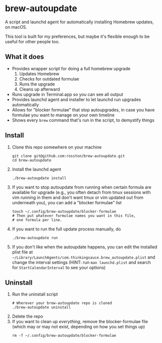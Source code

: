 # brew-autoupdate

A script and launchd agent for automatically installing Homebrew updates, on
macOS.

This tool is built for my preferences, but maybe it's flexible enough to be useful
for other people too.

## What it does

* Provides wrapper script for doing a full homebrew upgrade
  1. Updates Homebrew
  2. Checks for outdated formulae
  3. Runs the upgrade
  4. Cleans up afterward
* Runs upgrade in Terminal.app so you can see all output
* Provides launchd agent and installer to let launchd run upgrades
  automatically
* Allows for "blocker formulae" that stop autoupgrades, in case you have
  formulae you want to manage on your own timeline
* Shows every `brew` command that's run in the script, to demystify things

## Install

1. Clone this repo somewhere on your machine
   ```
   git clone git@github.com:rosston/brew-autoupdate.git
   cd brew-autoupdate
   ```
2. Install the launchd agent
   ```
   ./brew-autoupdate install
   ```
3. If you want to stop autoupdate from running when certain formula are
   available for upgrade (e.g., you often detach from tmux sessions with vim
   running in them and don't want tmux or vim updated out from underneath you),
   you can add a "blocker formulae" list
   ```
   touch ~/.config/brew-autoupdate/blocker-formulae
   # Then put whatever formulae names you want in this file,
   # one formula per line.
   ```
4. If you want to run the full update process manually, do
   ```
   ./brew-autoupdate run
   ```
5. If you don't like when the autoupdate happens, you can edit the installed
   plist file at
   `~/Library/LaunchAgents/com.thinkingsauce.brew_autoupdate.plist` and change
   the interval settings (HINT: run `man launchd.plist` and search for
   `StartCalendarInterval` to see  your options)

## Uninstall

1. Run the uninstall script
   ```
   # Wherever your brew-autoupdate repo is cloned
   ./brew-autoupdate uninstall
   ```
2. Delete the repo
3. If you want to clean up _everything_, remove the blocker-formulae file
   (which may or may not exist, depending on how you set things up)
   ```
   rm -f ~/.config/brew-autoupdate/blocker-formulae
   ```
